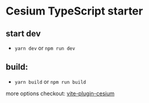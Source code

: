 # Cesium TypeScript starter

## start dev

- `yarn dev` or `npm run dev`

## build:

- `yarn build` or `npm run build`

more options checkout: [vite-plugin-cesium](https://github.com/nshen/vite-plugin-cesium)
